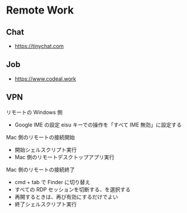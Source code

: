 # Remote Work

## Chat

- <https://tinychat.com>

## Job

- <https://www.codeal.work>

## VPN

リモートの Windows 側

- Google IME の設定 eisu キーでの操作を「すべて IME 無効」に設定する

Mac 側のリモートの接続開始

- 開始シェルスクリプト実行
- Mac 側のリモートデスクトップアプリ実行

Mac 側のリモートの接続終了

- cmd + tab で Finder に切り替え
- すべての RDP セッションを切断する、を選択する
- 再開するときは、再び有効にするだけでよい
- 終了シェルスクリプト実行
